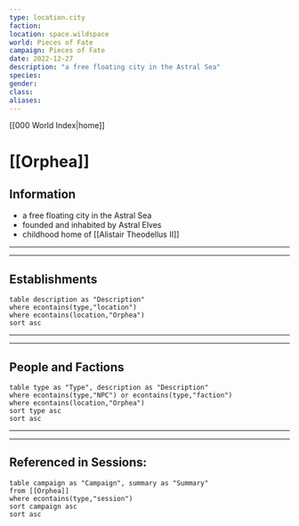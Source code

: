 ```yaml
---
type: location.city
faction: 
location: space.wildspace
world: Pieces of Fate
campaign: Pieces of Fate
date: 2022-12-27
description: "a free floating city in the Astral Sea"
species: 
gender: 
class: 
aliases:
---
```

[[000 World Index|home]]
# [[Orphea]]

## Information
- a free floating city in the Astral Sea
- founded and inhabited by Astral Elves
- childhood home of [[Alistair Theodellus II]]

---
---

## Establishments

```dataview
table description as "Description"
where econtains(type,"location")
where econtains(location,"Orphea")
sort asc
```

---
---

## People and Factions

```dataview
table type as "Type", description as "Description"
where econtains(type,"NPC") or econtains(type,"faction")
where econtains(location,"Orphea")
sort type asc
sort asc
```

---
---

## Referenced in Sessions:
```dataview
table campaign as "Campaign", summary as "Summary"
from [[Orphea]]
where econtains(type,"session")
sort campaign asc
sort asc
```

